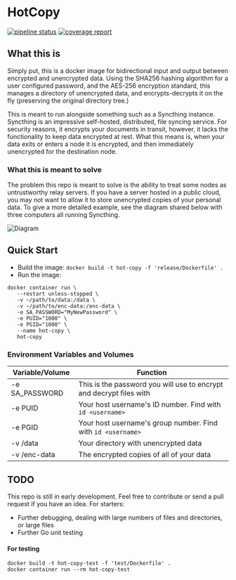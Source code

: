 # HotCopy

[![pipeline status](https://gitlab.com/brandonbutler/hot-copy/badges/master/pipeline.svg)](https://gitlab.com/brandonbutler/hot-copy/commits/master)
[![coverage report](https://gitlab.com/brandonbutler/hot-copy/badges/master/coverage.svg)](https://gitlab.com/brandonbutler/hot-copy/commits/master)

## What this is

Simply put, this is a docker image for bidirectional input and output between encrypted and unencrypted data. Using the SHA256 hashing algorithm for a user configured password, and the AES-256 encryption standard, this manages a directory of unencrypted data, and encrypts-decrypts it on the fly (preserving the original directory tree.)

This is meant to run alongside something such as a Syncthing instance. Syncthing is an impressive self-hosted, distributed, file syncing service. For security reasons, it encrypts your documents in transit, however, it lacks the functionality to keep data encrypted at rest. What this means is, when your data exits or enters a node it is encrypted, and then immediately unencrypted for the destination node.

### What this is meant to solve

The problem this repo is meant to solve is the ability to treat some nodes as untrustworthy relay servers. If you have a server hosted in a public cloud, you may not want to allow it to store unencrypted copies of your personal data. To give a more detailed example, see the diagram shared below with three computers all running Syncthing.

![Diagram](https://i.imgur.com/3HxjUh8.png)

## Quick Start

 - Build the image: `docker build -t hot-copy -f 'release/Dockerfile' .`
 - Run the image: 
 ```
 docker container run \
    --restart unless-stopped \
    -v ~/path/to/data:/data \
    -v ~/path/to/enc-data:/enc-data \
    -e SA_PASSWORD="MyNewPassword" \
    -e PUID="1000" \
    -e PGID="1000" \
    --name hot-copy \
    hot-copy
 ```

 ### Environment Variables and Volumes

| Variable/Volume | Function |
| ---- | ---- |
| -e SA_PASSWORD | This is the password you will use to encrypt and decrypt files with |
| -e PUID | Your host username's ID number. Find with `id <username>` |
| -e PGID | Your host username's group number. Find with `id <username>` | 
| -v /data | Your directory with unencrypted data |
| -v /enc-data | The encrypted copies of all of your data |


## TODO

This repo is still in early development. Feel free to contribute or send a pull request if you have an idea. For starters:

 - Further debugging, dealing with large numbers of files and directories, or large files
 - Further Go unit testing

#### For testing
```
docker build -t hot-copy-test -f 'test/Dockerfile' .
docker container run --rm hot-copy-test
```